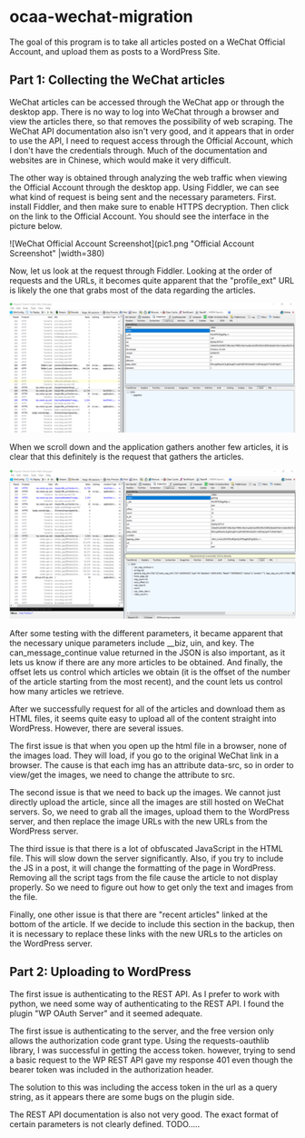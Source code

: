 # ocaa-wechat-migration
The goal of this program is to take all articles posted on a WeChat Official Account, and upload them as posts to a WordPress Site.

## Part 1: Collecting the WeChat articles
WeChat articles can be accessed through the WeChat app or through the desktop app. There is no way to log into WeChat through a browser and view the articles there, so that removes the possibility of web scraping. The WeChat API documentation also isn't very good, and it appears that in order to use the API, I need to request access through the Official Account, which I don't have the credentials through. Much of the documentation and websites are in Chinese, which would make it very difficult.

The other way is obtained through analyzing the web traffic when viewing the Official Account through the desktop app. Using Fiddler, we can see what kind of request is being sent and the necessary parameters. First. install Fiddler, and then make sure to enable HTTPS decryption. Then click on the link to the Official Account. You should see the interface in the picture below.

![WeChat Official Account Screenshot](pic1.png "Official Account Screenshot" |width=380)

Now, let us look at the request through Fiddler.  Looking at the order of requests and the URLs, it becomes quite apparent that the "profile_ext" URL is likely the one that grabs most of the data regarding the articles. 

![Initial Fiddler Request Screenshot](pic2.png?raw=true "Initial Fiddler Request for Articles")

When we scroll down and the application gathers another few articles, it is clear that this definitely is the request that gathers the articles. 

![Second Fiddler Request Screenshot](pic3.png?raw=true "Second Fiddler Request for Articles")

After some testing with the different parameters, it became apparent that the necessary unique parameters include __biz, uin, and key. The can_message_continue value returned in the JSON is also important, as it lets us know if there are any more articles to be obtained. And finally, the offset lets us control which articles we obtain (it is the offset of the number of the article starting from the most recent), and the count lets us control how many articles we retrieve. 

After we successfully request for all of the articles and download them as HTML files, it seems quite easy to upload all of the content straight into WordPress. However, there are several issues.

The first issue is that when you open up the html file in a browser, none of the images load. They will load, if you go to the original WeChat link in a browser. The cause is that each img has an attribute data-src, so in order to view/get the images, we need to change the attribute to src.

The second issue is that we need to back up the images. We cannot just directly upload the article, since all the images are still hosted on WeChat servers. So, we need to grab all the images, upload them to the WordPress server, and then replace the image URLs with the new URLs from the WordPress server.

The third issue is that there is a lot of obfuscated JavaScript in the HTML file. This will slow down the server significantly. Also, if you try to include the JS in a post, it will change the formatting of the page in WordPress. Removing all the script tags from the file cause the article to not display properly. So we need to figure out how to get only the text and images from the file.

Finally, one other issue is that there are "recent articles" linked at the bottom of the article. If we decide to include this section in the backup, then it is necessary to replace these links with the new URLs to the articles on the WordPress server.

## Part 2: Uploading to WordPress

The first issue is authenticating to the REST API. As I prefer to work with python, we need some way of authenticating to the REST API. I found the plugin "WP OAuth Server" and it seemed adequate.

The first issue is authenticating to the server, and the free version only allows the authorization code grant type. Using the requests-oauthlib library, I was successful in getting the access token. however, trying to send a basic request to the WP REST API gave my response 401 even though the bearer token was included in the authorization header.

The solution to this was including the access token in the url as a query string, as it appears there are some bugs on the plugin side.

The REST API documentation is also not very good. The exact format of certain parameters is not clearly defined. TODO.....

